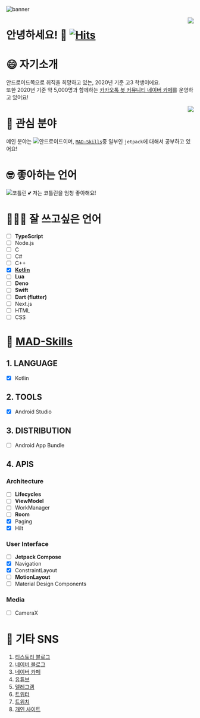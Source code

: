 ![banner](https://img1.daumcdn.net/thumb/R1280x0/?scode=mtistory2&fname=https%3A%2F%2Fk.kakaocdn.net%2Fdn%2FcMOZw7%2FbtqEOZ8KasS%2FJ5bWvGnkiwF2IxDK3A3YE0%2Fimg.png)

<img align="right" src="https://github-readme-stats.vercel.app/api?username=sungbin5304&show_icons=true" />

# 안녕하세요! 👋 [![Hits](https://hits.seeyoufarm.com/api/count/incr/badge.svg?url=https%3A%2F%2Fgithub.com%2Fsungbin5304%2Fsungbin5304&count_bg=%2396D667&title_bg=%23555555&icon=ghostery.svg&icon_color=%23FFFFFF&title=see+my+profile&edge_flat=false)](https://hits.seeyoufarm.com)

# 😄 자기소개
안드로이드쪽으로 취직을 희망하고 있는, 2020년 기준 고3 학생이에요.<br/>
또한 2020년 기준 약 5,000명과 함께하는 [카카오톡 봇 커뮤니티 네이버 카페](https://cafe.naver.com/nameyee)를 운영하고 있어요!

<img align="right" src="https://github-readme-stats.vercel.app/api/top-langs/?username=sungbin5304" />

# 🥰 관심 분야
메인 분야는 ![안드로이드](https://img.shields.io/badge/-Android-00c717?style=for-the-badge&logo=android&logoColor=fff)이며, [`MAD-Skills`](https://developer.android.com/modern-android-development)중 일부인 `jetpack`에 대해서 공부하고 있어요!

# 🤓 좋아하는 언어
![코틀린](https://img.shields.io/badge/-Kotlin-0095d5?style=for-the-badge&logo=kotlin&logoColor=fff) 💕 저는 코틀린을 엄청 좋아해요!

# 👨🏻‍💻 잘 쓰고싶은 언어
- [ ] **TypeScript**
- [ ] Node.js
- [ ] C
- [ ] C#
- [ ] C++
- [x] [**Kotlin**](https://github.com/sungbin5304/AndroidUtils)
- [ ] **Lua**
- [ ] **Deno**
- [ ] **Swift**
- [ ] **Dart (flutter)**
- [ ] Next.js
- [ ] HTML
- [ ] CSS

# 🤪 [MAD-Skills](https://developer.android.com/modern-android-development)
## 1. LANGUAGE
- [x] Kotlin

## 2. TOOLS
- [x] Android Studio

## 3. DISTRIBUTION
- [ ] Android App Bundle

## 4. APIS
### Architecture
- [ ] **Lifecycles**
- [ ] **ViewModel**
- [ ] WorkManager
- [ ] **Room**
- [x] Paging
- [x] Hilt

### User Interface
- [ ] **Jetpack Compose**
- [x] Navigation
- [x] ConstraintLayout
- [ ] **MotionLayout**
- [ ] Material Design Components

### Media
- [ ] CameraX

# 🔗 기타 SNS
1. [티스토리 블로그](https://devl.es)
2. [네이버 블로그](https://blog.naver.com/sungbin_dev)
3. [네이버 카페](https://cafe.naver.com/nameyee)
4. [유튜브](https://www.youtube.com/channel/UCSvfSbfnidDPN6_Pm3wFAzQ)
5. [텔레그램](https://t.me/sungbin5304)
6. [트위터](https://twitter.com/sungbin_dev)
7. [트위치](https://www.twitch.tv/sungbin5304)
8. [개인 사이트](https://sungbin.me)
